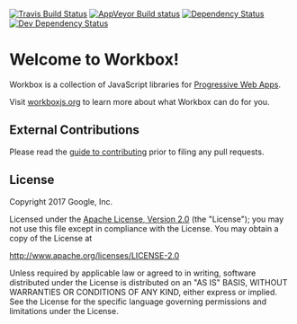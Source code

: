 [![Travis Build Status][travis-image]][travis-url]
[![AppVeyor Build status][appveyor-image]][appveyor-url]
[![Dependency Status][dependency-image]][dependency-url]
[![Dev Dependency Status][dev-dependency-image]][dev-dependency-url]

# Welcome to Workbox!

Workbox is a collection of JavaScript libraries for
[Progressive Web Apps](https://developers.google.com/web/progressive-web-apps/).

Visit [workboxjs.org](https://workboxjs.org/) to learn more about what Workbox
can do for you.

## External Contributions

Please read the [guide to contributing](CONTRIBUTING.md)
prior to filing any pull requests.

## License

Copyright 2017 Google, Inc.

Licensed under the [Apache License, Version 2.0](LICENSE) (the "License");
you may not use this file except in compliance with the License. You may
obtain a copy of the License at

  http://www.apache.org/licenses/LICENSE-2.0

Unless required by applicable law or agreed to in writing, software
distributed under the License is distributed on an "AS IS" BASIS,
WITHOUT WARRANTIES OR CONDITIONS OF ANY KIND, either express or implied.
See the License for the specific language governing permissions and
limitations under the License.

[npm-url]: https://npmjs.org/package/workbox
[npm-image]: https://badge.fury.io/js/workbox.svg
[travis-url]: https://travis-ci.org/GoogleChrome/workbox
[travis-image]: https://travis-ci.org/GoogleChrome/workbox.svg?branch=master
[appveyor-image]: https://ci.appveyor.com/api/projects/status/4ct8ph4d34c5ifnw?svg=true
[appveyor-url]: https://ci.appveyor.com/project/gauntface/workbox
[dependency-url]: https://david-dm.org/GoogleChrome/workbox/
[dependency-image]: https://david-dm.org/GoogleChrome/workbox/status.svg
[dev-dependency-url]: https://david-dm.org/GoogleChrome/workbox?type=dev
[dev-dependency-image]: https://david-dm.org/GoogleChrome/workbox/dev-status.svg
